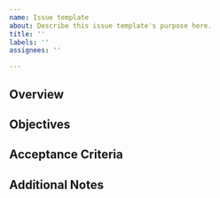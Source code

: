 ```yaml
---
name: Issue template
about: Describe this issue template's purpose here.
title: ''
labels: ''
assignees: ''

---
```


## Overview


## Objectives


## Acceptance Criteria


## Additional Notes
